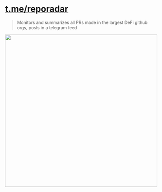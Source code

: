 # [t.me/reporadar](t.me/reporadar)

> Monitors and summarizes all PRs made in the largest DeFi github orgs, posts in a telegram feed

<img src="https://user-images.githubusercontent.com/7863230/230755268-6829cc4c-2e17-499b-868f-8df8e7dabeca.jpg" width="500"/>
